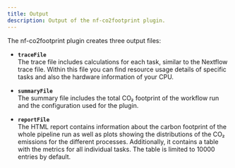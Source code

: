 ```yaml
---
title: Output
description: Output of the nf-co2footprint plugin.
---
```


The nf-co2footprint plugin creates three output files:

- **`traceFile`**  
  The trace file includes calculations for each task, similar to the Nextflow trace file. Within this file you can find resource usage details of specific tasks and also the hardware information of your CPU.

- **`summaryFile`**  
  The summary file includes the total CO₂ footprint of the workflow run and the configuration used for the plugin.
  
- **`reportFile`**  
  The HTML report contains information about the carbon footprint of the whole pipeline run as well as plots showing the distributions of the CO₂ emissions for the different processes. Additionally, it contains a table with the metrics for all individual tasks. The table is limited to 10000 entries by default.



